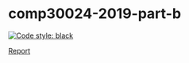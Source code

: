 # comp30024-2019-part-b
[![Code style: black](https://img.shields.io/badge/code%20style-black-000000.svg)](https://github.com/python/black)

[Report](./report.pdf)